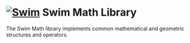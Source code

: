 # [![Swim](https://docs.swimos.org/readme/breach-marlin-blue-wide.svg)](https://www.swimos.org) Swim Math Library

The Swim Math library implements common mathematical and geometric structures
and operators.
